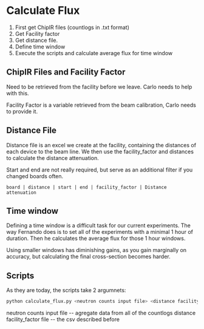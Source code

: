 # Calculate Flux

1. First get ChipIR files (countlogs in .txt format)
2. Get Facility factor
3. Get distance file. 
4. Define time window
5. Execute the scripts and calculate average flux for time window
   
## ChipIR Files and Facility Factor

Need to be retrieved from the facility before we leave. Carlo needs to help with this.

Facility Factor is a variable retrieved from the beam calibration, Carlo needs to provide it.

## Distance File
Distance file is an excel we create at the facility, containing the distances of each device to the beam line. We then use the facility_factor and distances to calculate the distance attenuation.

Start and end are not really required, but serve as an additional filter if you changed boards often.

```csv
board | distance | start | end | facility_factor | Distance attenuation
```

## Time window

Defining a time window is a difficult task for our current experiments. The way Fernando does is to set all of the experiments with a minimal 1 hour of duration. Then he calculates the average flux for those 1 hour windows.

Using smaller windows has diminishing gains, as you gain marginally on accuracy, but calculating the final cross-section becomes harder.

## Scripts

As they are today, the scripts take 2 argumnets:

```bash
python calculate_flux.py <neutron counts input file> <distance facility_factor file>
```

neutron counts input file -- agregate data from all of the countlogs
distance facility_factor file -- the csv described before
